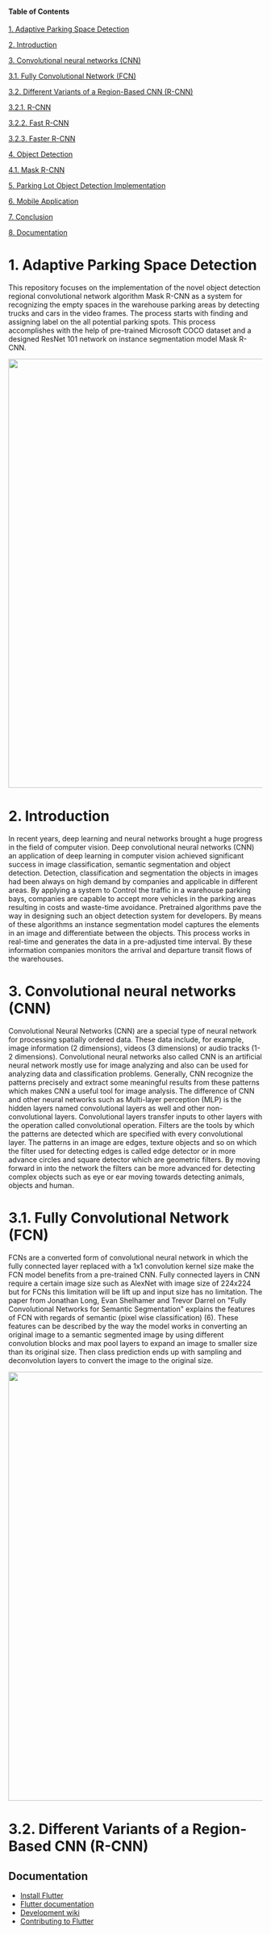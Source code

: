 #### Table of Contents  
[1. Adaptive Parking Space Detection](#Adaptive)  

[2. Introduction](#Introduction)  

[3. Convolutional neural networks (CNN)](#Convolutional)  

  [3.1. Fully Convolutional Network (FCN)](#Fully) 

  [3.2. Different Variants of a Region-Based CNN (R-CNN)](#Different) 

   [3.2.1. R-CNN](#R-CNN) 

   [3.2.2. Fast R-CNN](#Fast) 
   
   [3.2.3. Faster R-CNN](#Faster)  
   
 [4. Object Detection](#Object)  
 
   [4.1. Mask R-CNN](#Mask)  
 
 [5. Parking Lot Object Detection Implementation](#Parking)  
 
 [6. Mobile Application](#Mobile)  
 
 [7. Conclusion ](#Conclusion)  
 
 [8. Documentation ](#Documentation)  



<a name="Adaptive"/>

# 1. Adaptive Parking Space Detection

This repository focuses on the implementation of the novel object detection regional convolutional network algorithm Mask R-CNN as a system for recognizing the empty spaces in the warehouse parking areas by detecting trucks and cars in the video frames. The process starts with finding and assigning label on the all potential parking spots. This process accomplishes with the help of pre-trained Microsoft COCO dataset and a designed ResNet 101 network on instance segmentation model Mask R-CNN.
  


[<img src="https://i.imgur.com/66qlrLE.jpg" align="center" width="850">](https://flutter.dev/)

<a name="Introduction"/>

# 2. Introduction

In recent years, deep learning and neural networks brought a huge progress in the field of computer vision. Deep convolutional neural networks (CNN) an application of deep learning in computer vision achieved significant success in image classification, semantic segmentation and object detection. Detection, classification and segmentation the objects in images had been always on high demand by companies and applicable in different areas. By applying a system to Control the traffic in a warehouse parking bays, companies are capable to accept more vehicles in the parking areas resulting in costs and waste-time avoidance.
Pretrained algorithms pave the way in designing such an object detection system for developers. By means of these algorithms an instance segmentation model captures the elements in an image and differentiate between the objects. This process works in real-time and generates the data in a pre-adjusted time interval. By these information companies monitors the arrival and departure transit flows of the warehouses.
 
<a name="Convolutional"/>

# 3. Convolutional neural networks (CNN)

Convolutional Neural Networks (CNN) are a special type of neural network for processing spatially ordered data. These data include, for example, image information (2 dimensions), videos (3 dimensions) or audio tracks (1-2 dimensions).
Convolutional neural networks also called CNN is an artificial neural network mostly use for image analyzing and also can be used for analyzing data and classification problems. Generally, CNN recognize the patterns precisely and extract some meaningful results from these patterns which makes CNN a useful tool for image analysis.  The difference of CNN and other neural networks such as Multi-layer perception (MLP) is the hidden layers named convolutional layers as well and other non-convolutional layers.  Convolutional layers transfer inputs to other layers with the operation called convolutional operation. 
Filters are the tools by which the patterns are detected which are specified with every convolutional layer. The patterns in an image are edges, texture objects and so on which the filter used for detecting edges is called edge detector or in more advance circles and square detector which are geometric filters. By moving forward in into the network the filters can be more advanced for detecting complex objects such as eye or ear moving towards detecting animals, objects and human. 

<a name="Fully"/>

# 3.1.	Fully Convolutional Network (FCN)

FCNs are a converted form of convolutional neural network in which the fully connected layer replaced with a 1x1 convolution kernel size make the FCN model benefits from a pre-trained CNN. Fully connected layers in CNN require a certain image size such as AlexNet with image size of 224x224 but for FCNs this limitation will be lift up and input size has no limitation. The paper from Jonathan Long, Evan Shelhamer and Trevor Darrel on "Fully Convolutional Networks for Semantic Segmentation" explains the features of FCN with regards of semantic (pixel wise classification) (6). These features can be described by the way the model works in converting an original image to a semantic segmented image by using different convolution blocks and max pool layers to expand an image to smaller size than its original size. Then class prediction ends up with sampling and deconvolution layers to convert the image to the original size.


[<img src="http://deeplearning.net/tutorial/_images/cat_segmentation.png" align="center" width="850">](https://flutter.dev/)

<a name="Different"/>

# 3.2. Different Variants of a Region-Based CNN (R-CNN)





## Documentation

* [Install Flutter](https://flutter.dev/get-started/)
* [Flutter documentation](https://flutter.dev/docs)
* [Development wiki](https://github.com/flutter/flutter/wiki)
* [Contributing to Flutter](https://github.com/flutter/flutter/blob/master/CONTRIBUTING.md)
